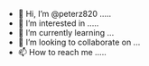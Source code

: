 - 👋 Hi, I’m @peterz820 .....
- 👀 I’m interested in .....
- 🌱 I’m currently learning ...
- 💞️ I’m looking to collaborate on ...
- 📫 How to reach me .....

<!---
peterz820/peterz820 is a ✨ special ✨ repository because its `README.md` (this file) appears on your GitHub profile.
You can click the Preview link to take a look at your changes.
--->

